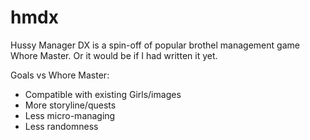 hmdx
====

Hussy Manager DX is a spin-off of popular brothel management game Whore Master. Or it would be if I had written it yet.

Goals vs Whore Master:
- Compatible with existing Girls/images
- More storyline/quests
- Less micro-managing
- Less randomness
